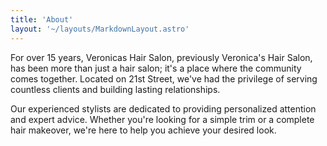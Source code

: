 ```yaml
---
title: 'About'
layout: '~/layouts/MarkdownLayout.astro'
---
```


For over 15 years, Veronicas Hair Salon, previously Veronica's Hair Salon, has been more than just a hair salon; it's a place where the community comes together. Located on 21st Street, we've had the privilege of serving countless clients and building lasting relationships.

Our experienced stylists are dedicated to providing personalized attention and expert advice. Whether you're looking for a simple trim or a complete hair makeover, we're here to help you achieve your desired look.